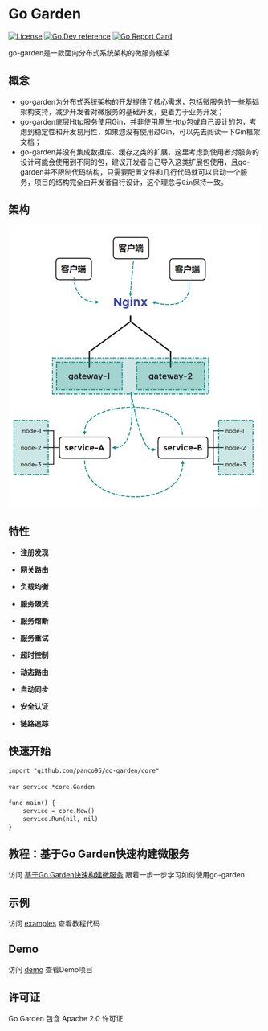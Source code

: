 # Go Garden 
[![License](https://img.shields.io/:license-apache-blue.svg)](https://opensource.org/licenses/Apache-2.0) [![Go.Dev reference](https://img.shields.io/badge/go.dev-reference-007d9c?logo=go&logoColor=white&style=flat-square)](https://pkg.go.dev/github.com/panco95/go-garden) [![Go Report Card](https://goreportcard.com/badge/github.com/panco95/go-garden)](https://goreportcard.com/report/github.com/panco95/go-garden) 


go-garden是一款面向分布式系统架构的微服务框架

## 概念

* go-garden为分布式系统架构的开发提供了核心需求，包括微服务的一些基础架构支持，减少开发者对微服务的基础开发，更着力于业务开发；
* go-garden底层Http服务使用Gin，并非使用原生Http包或自己设计的包，考虑到稳定性和开发易用性，如果您没有使用过Gin，可以先去阅读一下Gin框架文档；
* go-garden并没有集成数据库、缓存之类的扩展，这里考虑到使用者对服务的设计可能会使用到不同的包，建议开发者自己导入这类扩展包使用，且go-garden并不限制代码结构，只需要配置文件和几行代码就可以启动一个服务，项目的结构完全由开发者自行设计，这个理念与`Gin`保持一致。

## 架构

![struct](docs/struct.png "struct")


## 特性

- **注册发现**

- **网关路由**

- **负载均衡**

- **服务限流**

- **服务熔断**

- **服务重试**

- **超时控制**

- **动态路由**

- **自动同步**

- **安全认证**

- **链路追踪**

## 快速开始

```golang
import "github.com/panco95/go-garden/core"

var service *core.Garden

func main() {
    service = core.New()
    service.Run(nil, nil)
}
```

## 教程：基于Go Garden快速构建微服务
访问 [基于Go Garden快速构建微服务](docs/tutorial.md) 跟着一步一步学习如何使用go-garden

## 示例
访问 [examples](examples) 查看教程代码

## Demo
访问 [demo](https://github.com/panco95/go-garden-demo) 查看Demo项目

## 许可证

Go Garden 包含 Apache 2.0 许可证